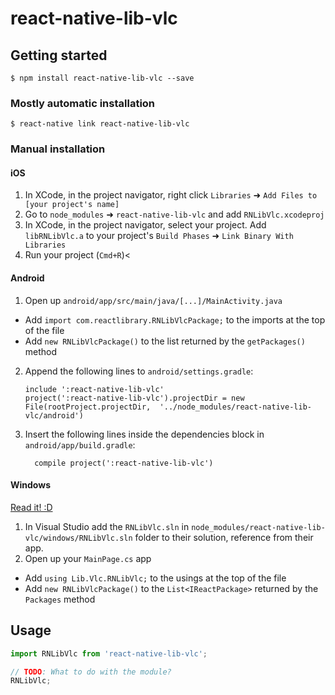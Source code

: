 
# react-native-lib-vlc

## Getting started

`$ npm install react-native-lib-vlc --save`

### Mostly automatic installation

`$ react-native link react-native-lib-vlc`

### Manual installation


#### iOS

1. In XCode, in the project navigator, right click `Libraries` ➜ `Add Files to [your project's name]`
2. Go to `node_modules` ➜ `react-native-lib-vlc` and add `RNLibVlc.xcodeproj`
3. In XCode, in the project navigator, select your project. Add `libRNLibVlc.a` to your project's `Build Phases` ➜ `Link Binary With Libraries`
4. Run your project (`Cmd+R`)<

#### Android

1. Open up `android/app/src/main/java/[...]/MainActivity.java`
  - Add `import com.reactlibrary.RNLibVlcPackage;` to the imports at the top of the file
  - Add `new RNLibVlcPackage()` to the list returned by the `getPackages()` method
2. Append the following lines to `android/settings.gradle`:
  	```
  	include ':react-native-lib-vlc'
  	project(':react-native-lib-vlc').projectDir = new File(rootProject.projectDir, 	'../node_modules/react-native-lib-vlc/android')
  	```
3. Insert the following lines inside the dependencies block in `android/app/build.gradle`:
  	```
      compile project(':react-native-lib-vlc')
  	```

#### Windows
[Read it! :D](https://github.com/ReactWindows/react-native)

1. In Visual Studio add the `RNLibVlc.sln` in `node_modules/react-native-lib-vlc/windows/RNLibVlc.sln` folder to their solution, reference from their app.
2. Open up your `MainPage.cs` app
  - Add `using Lib.Vlc.RNLibVlc;` to the usings at the top of the file
  - Add `new RNLibVlcPackage()` to the `List<IReactPackage>` returned by the `Packages` method


## Usage
```javascript
import RNLibVlc from 'react-native-lib-vlc';

// TODO: What to do with the module?
RNLibVlc;
```
  